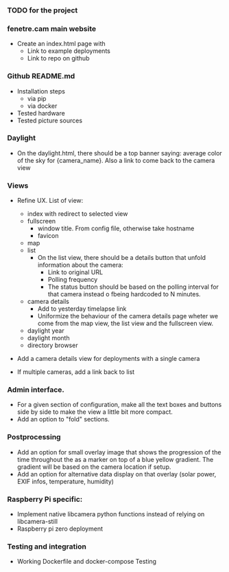 ### TODO for the project

### fenetre.cam main website
- Create an index.html page with
    - Link to example deployments
    - Link to repo on github

### Github README.md
- Installation steps
  - via pip
  - via docker
- Tested hardware
- Tested picture sources


### Daylight
- On the daylight.html, there should be a top banner saying: average color of the sky for {camera_name}. Also a link to come back to the camera view

### Views
- Refine UX. List of view:
  - index with redirect to selected view
  - fullscreen
    - window title. From config file, otherwise take hostname
    - favicon
  - map
  - list
    - On the list view, there should be a details button that unfold information about the camera:
      - Link to original URL
      - Polling frequency
      - The status button should be based on the polling interval for that camera instead o fbeing hardcoded to N minutes.
  - camera details
    - Add to yesterday timelapse link
    - Uniformize the behaviour of the camera details page wheter we come from the map view, the list view and the fullscreen view.
  - daylight year
  - daylight month
  - directory browser

- Add a camera details view for deployments with a single camera
- If multiple cameras, add a link back to list

### Admin interface.
- For a given section of configuration, make all the text boxes and buttons side by side to make the view a little bit more compact.
- Add an option to "fold" sections.

### Postprocessing
- Add an option for small overlay image that shows the progression of the time throughout the as a marker on top of a blue yellow gradient. The gradient will be based on the camera location if setup.
- Add an option for alternative data display on that overlay (solar power, EXIF infos, temperature, humidity)

### Raspberry Pi specific:
- Implement native libcamera python functions instead of relying on libcamera-still
- Raspberry pi zero deployment


### Testing and integration
- Working Dockerfile and docker-compose
Testing
